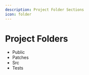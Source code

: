 ```yaml
---
description: Project Folder Sections
icon: folder
---
```


# Project Folders

* Public
* Patches
* Src
* Tests

